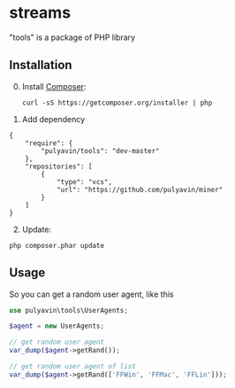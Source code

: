 streams
===============

"tools" is a package of PHP library

Installation
------------
0. Install [Composer](http://getcomposer.org/):

    ```
    curl -sS https://getcomposer.org/installer | php
    ```

1. Add dependency

```
{
    "require": {
        "pulyavin/tools": "dev-master"
    },
    "repositories": [
        {
            "type": "vcs",
            "url": "https://github.com/pulyavin/miner"
        }
    ]
}
```

2. Update:

```
php composer.phar update
```

Usage
-----

So you can get a random user agent, like this

```php
use pulyavin\tools\UserAgents;

$agent = new UserAgents;

// get random user agent
var_dump($agent->getRand());

// get random user agent of list
var_dump($agent->getRand(['FFWin', 'FFMac', 'FFLin']));
```

